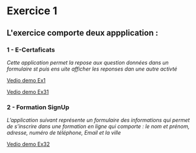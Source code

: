 # Exercice 1 
## L'exercice comporte deux appplication :
### 1 - **E-Certaficats**
_Cette application permet la repose aux question données dans un formulaire st puis ens uite afficher les reponses dan une autre activté_

[Vedio demo Ex1](https://github.com/YounesAO/MobileDevTP/blob/main/TP1/EX1/HelloToastVid.mp4)

[Vedio demo Ex31](https://github.com/user-attachments/assets/972deb70-eb71-40ef-b1dc-fe33d929a387)

### 2 - **Formation SignUp**
_L’application suivant représente un formulaire des informations qui permet de s’inscrire dans une formation en ligne qui comporte : le nom et prénom, adresse, numéro de téléphone, Email et la ville_

[Vedio demo Ex32](https://github.com/user-attachments/assets/295891a9-6846-41d2-ab4e-133b5e34ea79)






